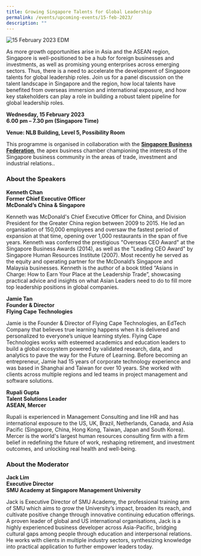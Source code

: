 ```yaml
---
title: Growing Singapore Talents for Global Leadership
permalink: /events/upcoming-events/15-feb-2023/
description: ""
---
```

![15 February 2023 EDM](/images/past-events/15-Feb-2023/eoa-edm.jpg)

As more growth opportunities arise in Asia and the ASEAN region, Singapore is well-positioned to be a hub for foreign businesses and investments, as well as promising young enterprises across emerging sectors. Thus, there is a need to accelerate the development of Singapore talents for global leadership roles. Join us for a panel discussion on the talent landscape in Singapore and the region, how local talents have benefited from overseas immersion and international exposure, and how key stakeholders can play a role in building a robust talent pipeline for global leadership roles.

<!--
### **Watch the full programme:**


<div>
<iframe src="https://nlb.ap.panopto.com/Panopto/Pages/Embed.aspx?id=6bbe9c01-4a70-4a30-b7b5-af1d0051a24b&autoplay=false&offerviewer=true&showtitle=true&showbrand=true&captions=false&interactivity=all" height="405" width="720" style="border: 1px solid #464646;" allowfullscreen allow="autoplay"></iframe>
</div>
-->

**Wednesday, 15 February 2023**<br>
**6.00 pm – 7.30 pm (Singapore Time)**

**Venue: NLB Building, Level 5, Possibility Room**<br>

This programme is organised in collaboration with the [**Singapore Business Federation**](https://www.sbf.org.sg/), the apex business chamber championing the interests of the Singapore business community in the areas of trade, investment and industrial relations..

### **About the Speakers**

**Kenneth Chan**<br>
**Former Chief Executive Officer**<br>
**McDonald’s China & Singapore**

Kenneth was McDonald's Chief Executive Officer for China, and Division President for the Greater China region between 2009 to 2015. He led an organisation of 150,000 employees and oversaw the fastest period of expansion at that time, opening over 1,000 restaurants in the span of five years. Kenneth was conferred the prestigious "Overseas CEO Award" at the Singapore Business Awards (2014), as well as the "Leading CEO Award" by Singapore Human Resources Institute (2007). Most recently he served as the equity and operating partner for the McDonald’s Singapore and Malaysia businesses. Kenneth is the author of a book titled “Asians in Charge: How to Earn Your Place at the Leadership Trade”, showcasing practical advice and insights on what Asian Leaders need to do to fill more top leadership positions in global companies.

**Jamie Tan**<br>
**Founder & Director**<br>
**Flying Cape Technologies**

Jamie is the Founder & Director of Flying Cape Technologies, an EdTech Company that believes true learning happens when it is delivered and personalized to everyone’s unique learning styles. Flying Cape Technologies works with esteemed academics and education leaders to build a global ecosystem powered by validated research, data, and analytics to pave the way for the Future of Learning. Before becoming an entrepreneur, Jamie had 15 years of corporate technology experience and was based in Shanghai and Taiwan for over 10 years. She worked with clients across multiple regions and led teams in project management and software solutions.

**Rupali Gupta**<br>
**Talent Solutions Leader**<br>
**ASEAN, Mercer**

Rupali is experienced in Management Consulting and line HR and has international exposure to the US, UK, Brazil, Netherlands, Canada, and Asia Pacific (Singapore, China, Hong Kong, Taiwan, Japan and South Korea). Mercer is the world's largest human resources consulting firm with a firm belief in redefining the future of work, reshaping retirement, and investment outcomes, and unlocking real health and well-being.

### **About the Moderator**

**Jack Lim**<br>
**Executive Director**<br>
**SMU Academy at Singapore Management University**

Jack is Executive Director of SMU Academy, the professional training arm of SMU which aims to grow the University’s impact, broaden its reach, and cultivate positive change through innovative continuing education offerings. A proven leader of global and US international organisations, Jack is a highly experienced business developer across Asia-Pacific, bridging cultural gaps among people through education and interpersonal relations. He works with clients in multiple industry sectors, synthesizing knowledge into practical application to further empower leaders today.